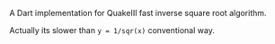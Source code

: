A Dart implementation for QuakeIII fast inverse square root algorithm. 

Actually its slower than ```y = 1/sqr(x)``` conventional way.
